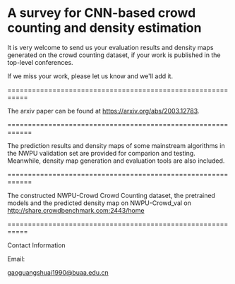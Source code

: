 #
A survey for CNN-based crowd counting and density estimation 
===========================================================

It is very welcome to send us your evaluation results and density maps generated on the crowd counting dataset, if your work is published in the top-level conferences.

If we miss your work, please let us know and we'll add it.

===========================================================

The arxiv paper can be found at https://arxiv.org/abs/2003.12783.

============================================================

The prediction results and density maps of some mainstream algorithms in the NWPU validation set are provided for comparion and testing. Meanwhile, density map generation and evaluation tools are also included.

============================================================

The constructed NWPU-Crowd Crowd Counting dataset, the pretrained models and the predicted density map on NWPU-Crowd_val on http://share.crowdbenchmark.com:2443/home 

===========================================================

Contact Information

Email:  

gaoguangshuai1990@buaa.edu.cn



